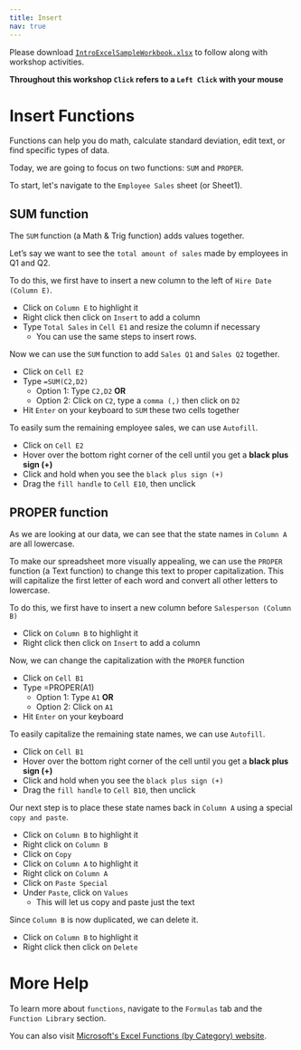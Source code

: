 ```yaml
---
title: Insert
nav: true
---
```

Please download <a href="images/IntroExcelSampleWorkbook.xlsx" target="_blank">`IntroExcelSampleWorkbook.xlsx`</a> to follow along with workshop activities.

**Throughout this workshop `Click` refers to a `Left Click` with your mouse**

# Insert Functions

Functions can help you do math, calculate standard deviation, edit text, or find specific types of data.

Today, we are going to focus on two functions: `SUM` and `PROPER`.

To start, let's navigate to the `Employee Sales` sheet (or Sheet1).

## SUM function

The `SUM` function (a Math & Trig function) adds values together. 

Let’s say we want to see the `total amount of sales` made by employees in Q1 and Q2.

To do this, we first have to insert a new column to the left of `Hire Date (Column E)`.
* Click on `Column E` to highlight it
* Right click then click on `Insert` to add a column
* Type `Total Sales` in `Cell E1` and resize the column if necessary
  * You can use the same steps to insert rows.

Now we can use the `SUM` function to add `Sales Q1` and `Sales Q2` together.
* Click on `Cell E2` 
* Type `=SUM(C2,D2)`
  * Option 1: Type `C2,D2` **OR**
  * Option 2: Click on `C2`, type a `comma (,)` then click on `D2`
* Hit `Enter` on your keyboard to `SUM` these two cells together

To easily sum the remaining employee sales, we can use `Autofill`.
* Click on `Cell E2`
* Hover over the bottom right corner of the cell until you get a **black plus sign (+)**
* Click and hold when you see the `black plus sign (+)`
* Drag the `fill handle` to `Cell E10`, then unclick

## PROPER function

As we are looking at our data, we can see that the state names in `Column A` are all lowercase.

To make our spreadsheet more visually appealing, we can use the `PROPER` function (a Text function) to change this text to proper capitalization. This will capitalize the first letter of each word and convert all other letters to lowercase.

To do this, we first have to insert a new column before `Salesperson (Column B)`
* Click on `Column B` to highlight it
* Right click then click on `Insert` to add a column

Now, we can change the capitalization with the `PROPER` function
* Click on `Cell B1`
* Type =PROPER(A1)
  * Option 1: Type `A1` **OR**
  * Option 2: Click on `A1`
* Hit `Enter` on your keyboard

To easily capitalize the remaining state names, we can use `Autofill`.
* Click on `Cell B1`
* Hover over the bottom right corner of the cell until you get a **black plus sign (+)**
* Click and hold when you see the `black plus sign (+)`
* Drag the `fill handle` to `Cell B10`, then unclick

Our next step is to place these state names back in `Column A` using a special `copy and paste`.
* Click on `Column B` to highlight it
* Right click on `Column B`
* Click on `Copy`
* Click on `Column A` to highlight it
* Right click on `Column A` 
* Click on `Paste Special`
* Under `Paste`, click on `Values`
  * This will let us copy and paste just the text

Since `Column B` is now duplicated, we can delete it.
* Click on `Column B` to highlight it
* Right click then click on `Delete`

# More Help
To learn more about `functions`, navigate to the `Formulas` tab and the `Function Library` section. 

You can also visit <a href=" https://support.office.com/en-us/article/excel-functions-by-category-5f91f4e9-7b42-46d2-9bd1-63f26a86c0eb?ui=en-US&rs=en-US&ad=US" target="_blank">Microsoft's Excel Functions (by Category) website</a>.